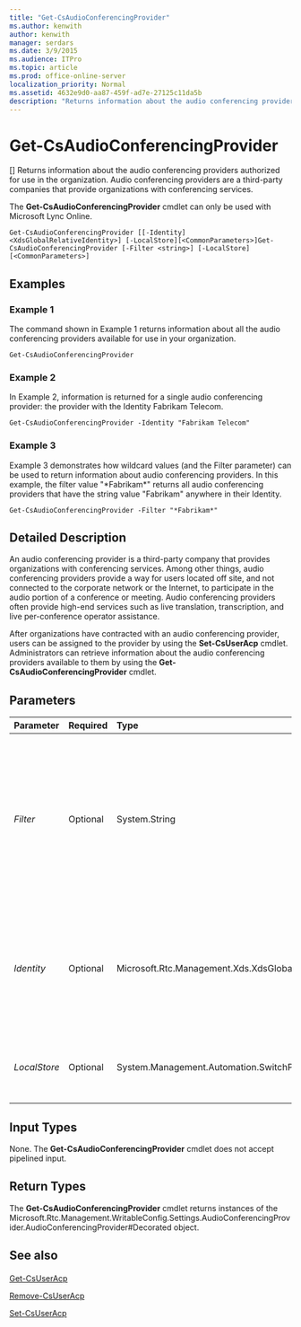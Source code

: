 ```yaml
---
title: "Get-CsAudioConferencingProvider"
ms.author: kenwith
author: kenwith
manager: serdars
ms.date: 3/9/2015
ms.audience: ITPro
ms.topic: article
ms.prod: office-online-server
localization_priority: Normal
ms.assetid: 4632e9d0-aa87-459f-ad7e-27125c11da5b
description: "Returns information about the audio conferencing providers authorized for use in the organization. Audio conferencing providers are a third-party companies that provide organizations with conferencing services."
---
```


# Get-CsAudioConferencingProvider
[]
Returns information about the audio conferencing providers authorized for use in the organization. Audio conferencing providers are a third-party companies that provide organizations with conferencing services. 
  
The **Get-CsAudioConferencingProvider** cmdlet can only be used with Microsoft Lync Online.
  
```
Get-CsAudioConferencingProvider [[-Identity] <XdsGlobalRelativeIdentity>] [-LocalStore][<CommonParameters>]Get-CsAudioConferencingProvider [-Filter <string>] [-LocalStore] [<CommonParameters>]
```

## Examples
<a name="Examples"> </a>

### Example 1

The command shown in Example 1 returns information about all the audio conferencing providers available for use in your organization.
  
```
Get-CsAudioConferencingProvider
```

### Example 2

In Example 2, information is returned for a single audio conferencing provider: the provider with the Identity Fabrikam Telecom.
  
```
Get-CsAudioConferencingProvider -Identity "Fabrikam Telecom"
```

### Example 3

Example 3 demonstrates how wildcard values (and the Filter parameter) can be used to return information about audio conferencing providers. In this example, the filter value "\*Fabrikam\*" returns all audio conferencing providers that have the string value "Fabrikam" anywhere in their Identity.
  
```
Get-CsAudioConferencingProvider -Filter "*Fabrikam*"
```

## Detailed Description
<a name="DetailedDescription"> </a>

An audio conferencing provider is a third-party company that provides organizations with conferencing services. Among other things, audio conferencing providers provide a way for users located off site, and not connected to the corporate network or the Internet, to participate in the audio portion of a conference or meeting. Audio conferencing providers often provide high-end services such as live translation, transcription, and live per-conference operator assistance.
  
After organizations have contracted with an audio conferencing provider, users can be assigned to the provider by using the **Set-CsUserAcp** cmdlet. Administrators can retrieve information about the audio conferencing providers available to them by using the **Get-CsAudioConferencingProvider** cmdlet.
  
## Parameters
<a name="DetailedDescription"> </a>

|**Parameter**|**Required**|**Type**|**Description**|
|:-----|:-----|:-----|:-----|
| _Filter_ <br/> |Optional  <br/> |System.String  <br/> |Enables you to use wildcard characters when indicating the audio conferencing provider (or providers) to be returned. For example, this syntax returns information about all the audio conferencing providers that have the string value "fabrikam" somewhere in their Identity:  <br/> -Filter "\*fabrikam\*"  <br/> Note that you cannot use the Filter parameter and the Identity parameters in the same command.  <br/> |
| _Identity_ <br/> |Optional  <br/> |Microsoft.Rtc.Management.Xds.XdsGlobalRelativeIdentity  <br/> |Unique identifier for the audio conferencing provider to be returned. For example:  <br/> -Identity "Fabrikam Telecom"  <br/> If neither the Identity parameter nor the Filter parameter are included in a command then the **Get-CsAudioConferencingProvider** cmdlet returns information for all the available providers. <br/> |
| _LocalStore_ <br/> |Optional  <br/> |System.Management.Automation.SwitchParameter  <br/> |Retrieves the audio conferencing provider data from the local replica of the Central Management store rather than from the Central Management store itself.  <br/> |
   
## Input Types
<a name="InputTypes"> </a>

None. The **Get-CsAudioConferencingProvider** cmdlet does not accept pipelined input.
  
## Return Types
<a name="ReturnTypes"> </a>

The **Get-CsAudioConferencingProvider** cmdlet returns instances of the Microsoft.Rtc.Management.WritableConfig.Settings.AudioConferencingProvider.AudioConferencingProvider#Decorated object.
  
## See also
<a name="ReturnTypes"> </a>

#### 

[Get-CsUserAcp](get-csuseracp.md)
  
[Remove-CsUserAcp](remove-csuseracp.md)
  
[Set-CsUserAcp](set-csuseracp.md)

